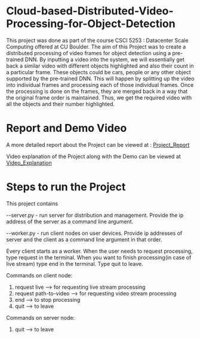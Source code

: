 # Cloud-based-Distributed-Video-Processing-for-Object-Detection

This project was done as part of the course CSCI 5253 : Datacenter Scale Computing offered at CU Boulder. The aim of this Project was to create a distributed processing of video frames for object detection using a pre-trained DNN. By inputting a video into the system, we
will essentially get back a similar video with different objects highlighted and also their count in a
particular frame. These objects could be cars, people or any other object supported by the
pre-trained DNN. This will happen by splitting up the video into individual frames and processing
each of those individual frames. Once the processing is done on the frames, they are merged
back in a way that the original frame order is maintained. Thus, we get the required video with
all the objects and their number highlighted.

# Report and Demo Video
A more detailed report about the Project can be viewed at : [Project_Report](Project_Report.pdf)

Video explanation of the Project along with the Demo can be viewed at [Video_Explanation](Video_Explanation.mp4)

# Steps to run the Project

This project contains

--server.py - run server for distribution and management. Provide the ip address of the server as a command line argument.

--worker.py - run client nodes on user devices. Provide ip addresses of server and the client as a command line argument in that order.

Every client starts as a worker. When the user needs to request processing, type request in the terminal. When you want to finish processing(in case of live stream) type end in the terminal. Type quit to leave.

Commands on client node:

1. request live --> for requesting live stream processing
2. request path-to-video --> for requesting video stream processing
3. end --> to stop processing
4. quit --> to leave

Commands on server node:

1. quit --> to leave

